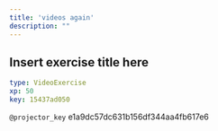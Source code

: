 ```yaml
---
title: 'videos again'
description: ""
---
```


## Insert exercise title here

```yaml
type: VideoExercise 
xp: 50 
key: 15437ad050   
```

`@projector_key`
e1a9dc57dc631b156df344aa4fb617e6